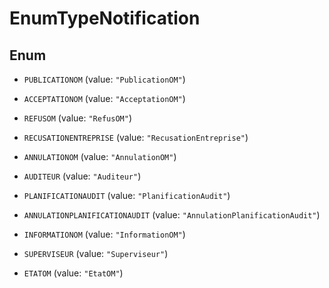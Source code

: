

# EnumTypeNotification

## Enum


* `PUBLICATIONOM` (value: `"PublicationOM"`)

* `ACCEPTATIONOM` (value: `"AcceptationOM"`)

* `REFUSOM` (value: `"RefusOM"`)

* `RECUSATIONENTREPRISE` (value: `"RecusationEntreprise"`)

* `ANNULATIONOM` (value: `"AnnulationOM"`)

* `AUDITEUR` (value: `"Auditeur"`)

* `PLANIFICATIONAUDIT` (value: `"PlanificationAudit"`)

* `ANNULATIONPLANIFICATIONAUDIT` (value: `"AnnulationPlanificationAudit"`)

* `INFORMATIONOM` (value: `"InformationOM"`)

* `SUPERVISEUR` (value: `"Superviseur"`)

* `ETATOM` (value: `"EtatOM"`)



